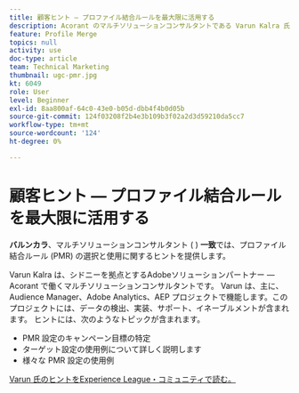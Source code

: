 ```yaml
---
title: 顧客ヒント — プロファイル結合ルールを最大限に活用する
description: Acorant のマルチソリューションコンサルタントである Varun Kalra 氏が、プロファイル結合ルール (PMR) の選択と使用に関するヒントを紹介します。
feature: Profile Merge
topics: null
activity: use
doc-type: article
team: Technical Marketing
thumbnail: ugc-pmr.jpg
kt: 6049
role: User
level: Beginner
exl-id: 8aa800af-64c0-43e0-b05d-dbb4f4b0d05b
source-git-commit: 124f03208f2b4e3b109b3f02a2d3d59210da5cc7
workflow-type: tm+mt
source-wordcount: '124'
ht-degree: 0%

---
```


# 顧客ヒント — プロファイル結合ルールを最大限に活用する

**バルンカラ**、マルチソリューションコンサルタント ( ) **一致**&#x200B;では、プロファイル結合ルール (PMR) の選択と使用に関するヒントを提供します。

Varun Kalra は、シドニーを拠点とするAdobeソリューションパートナー — Acorant で働くマルチソリューションコンサルタントです。 Varun は、主に、Audience Manager、Adobe Analytics、AEP プロジェクトで機能します。このプロジェクトには、データの検出、実装、サポート、イネーブルメントが含まれます。 ヒントには、次のようなトピックが含まれます。

* PMR 設定のキャンペーン目標の特定
* ターゲット設定の使用例について詳しく説明します
* 様々な PMR 設定の使用例

[Varun 氏のヒントをExperience League・コミュニティで読む。](https://experienceleaguecommunities.adobe.com/t5/adobe-audience-manager-blogs/getting-the-most-out-of-profile-merge-rules-tips-tricks-and/ba-p/372248)
